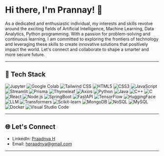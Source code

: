# Hi there, I'm Prannay! 👋

As a dedicated and enthusiastic individual, my interests and skills revolve around the exciting fields of Artificial Intelligence, Machine Learning, Data Analytics, Python programming.
With a passion for problem-solving and continuous learning, I am committed to exploring the frontiers of technology and leveraging these skills to create innovative solutions that positively impact the world. Let's connect and collaborate to shape a smarter and more secure future.

---

## 🚀 Tech Stack

![Jupyter](https://img.shields.io/badge/-Jupyter-F37626?logo=jupyter&logoColor=white&style=for-the-badge)
![Google Colab](https://img.shields.io/badge/-Google_Colab-F9AB00?logo=googlecolab&logoColor=white&style=for-the-badge)
![Tailwind CSS](https://img.shields.io/badge/-Tailwind_CSS-06B6D4?logo=tailwindcss&logoColor=white&style=for-the-badge)
![HTML5](https://img.shields.io/badge/-HTML5-E34F26?logo=html5&logoColor=white&style=for-the-badge)
![CSS3](https://img.shields.io/badge/-CSS3-1572B6?logo=css3&logoColor=white&style=for-the-badge)
![JavaScript](https://img.shields.io/badge/-JavaScript-F7DF1E?logo=javascript&logoColor=black&style=for-the-badge)
![Streamlit](https://img.shields.io/badge/-Streamlit-FF4B4B?logo=streamlit&logoColor=white&style=for-the-badge)
![Prisma](https://img.shields.io/badge/-Prisma-2D3748?logo=prisma&logoColor=white&style=for-the-badge)
![Thymeleaf](https://img.shields.io/badge/-Thymeleaf-005F0F?logo=thymeleaf&logoColor=white&style=for-the-badge)
![Axios](https://img.shields.io/badge/-Axios-5A29E4?logo=axios&logoColor=white&style=for-the-badge)
![Python](https://img.shields.io/badge/-Python-3776AB?logo=python&logoColor=white&style=for-the-badge)
![Java](https://img.shields.io/badge/-Java-007396?logo=java&logoColor=white&style=for-the-badge)
![C++](https://img.shields.io/badge/-C++-00599C?logo=cplusplus&logoColor=white&style=for-the-badge)
![C](https://img.shields.io/badge/-C-A8B9CC?logo=c&logoColor=white&style=for-the-badge)
![React](https://img.shields.io/badge/-React-61DAFB?logo=react&logoColor=black&style=for-the-badge)
![Node.js](https://img.shields.io/badge/-Node.js-339933?logo=node.js&logoColor=white&style=for-the-badge)
![SpringBoot](https://img.shields.io/badge/-Spring_Boot-6DB33F?logo=springboot&logoColor=white&style=for-the-badge)
![FastAPI](https://img.shields.io/badge/-FastAPI-009688?logo=fastapi&logoColor=white&style=for-the-badge)
![TensorFlow](https://img.shields.io/badge/-TensorFlow-FF6F00?logo=tensorflow&logoColor=white&style=for-the-badge)
![HuggingFace](https://img.shields.io/badge/-Hugging_Face-FFD300?logo=huggingface&logoColor=black&style=for-the-badge)
![LLM](https://img.shields.io/badge/-LLM-008080?logo=language&logoColor=white&style=for-the-badge)
![Transformers](https://img.shields.io/badge/-Transformers-FFD300?logo=transformers&logoColor=white&style=for-the-badge)
![Scikit-learn](https://img.shields.io/badge/-Scikit_Learn-F7931E?logo=scikit-learn&logoColor=white&style=for-the-badge)
![MongoDB](https://img.shields.io/badge/-MongoDB-47A248?logo=mongodb&logoColor=white&style=for-the-badge)
![NoSQL](https://img.shields.io/badge/-NoSQL-005571?logo=nodedotjs&logoColor=white&style=for-the-badge)
![MySQL](https://img.shields.io/badge/-MySQL-4479A1?logo=mysql&logoColor=white&style=for-the-badge)
![Docker](https://img.shields.io/badge/-Docker-2496ED?logo=docker&logoColor=white&style=for-the-badge)
![Visual Studio Code](https://img.shields.io/badge/-Visual_Studio_Code-007ACC?logo=visualstudiocode&logoColor=white&style=for-the-badge)


---

## 🌐 Let's Connect

- LinkedIn: [Praadnya H](https://www.linkedin.com/in/PraadnyaH)
- Email: hpraadnya@gmail.com

---


